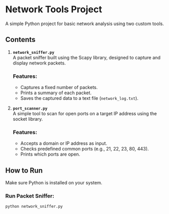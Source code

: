 # Network Tools Project

A simple Python project for basic network analysis using two custom tools.

## Contents

1. **`network_sniffer.py`**  
   A packet sniffer built using the Scapy library, designed to capture and display network packets.

   ### Features:
   - Captures a fixed number of packets.
   - Prints a summary of each packet.
   - Saves the captured data to a text file (`network_log.txt`).

2. **`port_scanner.py`**  
   A simple tool to scan for open ports on a target IP address using the socket library.

   ### Features:
   - Accepts a domain or IP address as input.
   - Checks predefined common ports (e.g., 21, 22, 23, 80, 443).
   - Prints which ports are open.

## How to Run

Make sure Python is installed on your system.

### Run Packet Sniffer:
```bash
python network_sniffer.py
